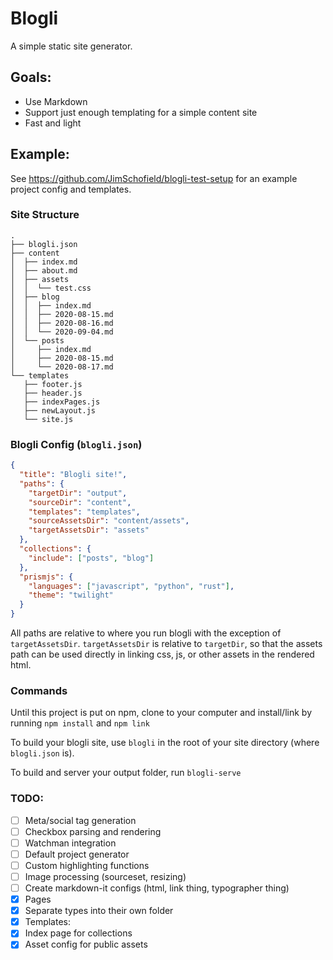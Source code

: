 # Blogli

A simple static site generator.

## Goals:
- Use Markdown
- Support just enough templating for a simple content site
- Fast and light

## Example:

See https://github.com/JimSchofield/blogli-test-setup for an example project config and templates.

### Site Structure
```
.
├── blogli.json
├── content
│  ├── index.md
│  ├── about.md
│  ├── assets
│  │  └── test.css
│  ├── blog
│  │  ├── index.md
│  │  ├── 2020-08-15.md
│  │  ├── 2020-08-16.md
│  │  └── 2020-09-04.md
│  └── posts
│     ├── index.md
│     ├── 2020-08-15.md
│     └── 2020-08-17.md
└── templates
   ├── footer.js
   ├── header.js
   ├── indexPages.js
   ├── newLayout.js
   └── site.js
```

### Blogli Config (`blogli.json`)
```json
{
  "title": "Blogli site!",
  "paths": {
    "targetDir": "output",
    "sourceDir": "content",
    "templates": "templates",
    "sourceAssetsDir": "content/assets",
    "targetAssetsDir": "assets"
  },
  "collections": {
    "include": ["posts", "blog"]
  },
  "prismjs": {
    "languages": ["javascript", "python", "rust"],
    "theme": "twilight"
  }
}
```

All paths are relative to where you run blogli with the exception of `targetAssetsDir`.  `targetAssetsDir` is relative to `targetDir`, so that the assets path can be used directly in linking css, js, or other assets in the rendered html.

### Commands
Until this project is put on npm, clone to your computer and install/link by running `npm install` and `npm link`

To build your blogli site, use `blogli` in the root of your site directory (where `blogli.json` is).

To build and server your output folder, run `blogli-serve`

### TODO:
- [ ] Meta/social tag generation
- [ ] Checkbox parsing and rendering
- [ ] Watchman integration
- [ ] Default project generator
- [ ] Custom highlighting functions 
- [ ] Image processing (sourceset, resizing)
- [ ] Create markdown-it configs (html, link thing, typographer thing)
- [x] Pages
- [x] Separate types into their own folder
- [x] Templates:
- [x] Index page for collections
- [x] Asset config for public assets
